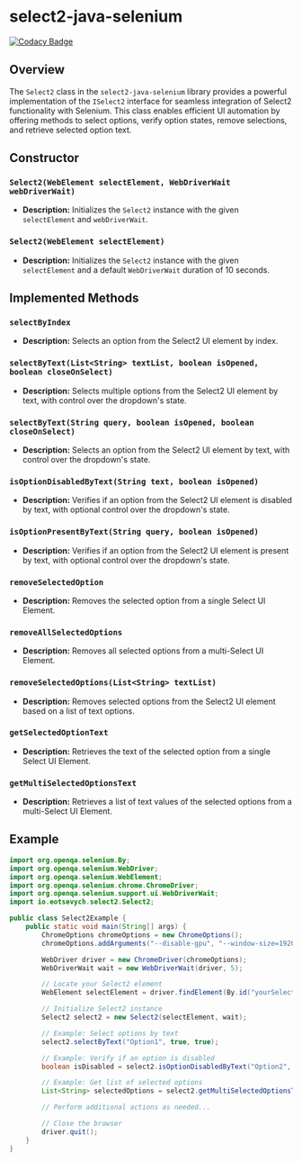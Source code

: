 # select2-java-selenium

[![Codacy Badge](https://api.codacy.com/project/badge/Grade/4c416ebdae38435f976e1fdbd18dfcc3)](https://app.codacy.com/gh/eotsevych/select2-java-selenium?utm_source=github.com&utm_medium=referral&utm_content=eotsevych/select2-java-selenium&utm_campaign=Badge_Grade)

## Overview

The `Select2` class in the `select2-java-selenium` library provides a powerful implementation of the `ISelect2` interface for seamless integration of Select2 functionality with Selenium. This class enables efficient UI automation by offering methods to select options, verify option states, remove selections, and retrieve selected option text.

## Constructor

### `Select2(WebElement selectElement, WebDriverWait webDriverWait)`

- **Description:** Initializes the `Select2` instance with the given `selectElement` and `webDriverWait`.

### `Select2(WebElement selectElement)`

- **Description:** Initializes the `Select2` instance with the given `selectElement` and a default `WebDriverWait` duration of 10 seconds.

## Implemented Methods

### `selectByIndex`

- **Description:** Selects an option from the Select2 UI element by index.

### `selectByText(List<String> textList, boolean isOpened, boolean closeOnSelect)`

- **Description:** Selects multiple options from the Select2 UI element by text, with control over the dropdown's state.

### `selectByText(String query, boolean isOpened, boolean closeOnSelect)`

- **Description:** Selects an option from the Select2 UI element by text, with control over the dropdown's state.

### `isOptionDisabledByText(String text, boolean isOpened)`

- **Description:** Verifies if an option from the Select2 UI element is disabled by text, with optional control over the dropdown's state.

### `isOptionPresentByText(String query, boolean isOpened)`

- **Description:** Verifies if an option from the Select2 UI element is present by text, with optional control over the dropdown's state.

### `removeSelectedOption`

- **Description:** Removes the selected option from a single Select UI Element.

### `removeAllSelectedOptions`

- **Description:** Removes all selected options from a multi-Select UI Element.

### `removeSelectedOptions(List<String> textList)`

- **Description:** Removes selected options from the Select2 UI element based on a list of text options.

### `getSelectedOptionText`

- **Description:** Retrieves the text of the selected option from a single Select UI Element.

### `getMultiSelectedOptionsText`

- **Description:** Retrieves a list of text values of the selected options from a multi-Select UI Element.

## Example

```java
import org.openqa.selenium.By;
import org.openqa.selenium.WebDriver;
import org.openqa.selenium.WebElement;
import org.openqa.selenium.chrome.ChromeDriver;
import org.openqa.selenium.support.ui.WebDriverWait;
import io.eotsevych.select2.Select2;

public class Select2Example {
    public static void main(String[] args) {
        ChromeOptions chromeOptions = new ChromeOptions();
        chromeOptions.addArguments("--disable-gpu", "--window-size=1920,1200", "--ignore-certificate-errors", "--disable-extensions", "--no-sandbox", "--disable-dev-shm-usage");

        WebDriver driver = new ChromeDriver(chromeOptions);
        WebDriverWait wait = new WebDriverWait(driver, 5);

        // Locate your Select2 element
        WebElement selectElement = driver.findElement(By.id("yourSelect2ElementId"));

        // Initialize Select2 instance
        Select2 select2 = new Select2(selectElement, wait);

        // Example: Select options by text
        select2.selectByText("Option1", true, true);

        // Example: Verify if an option is disabled
        boolean isDisabled = select2.isOptionDisabledByText("Option2", false);

        // Example: Get list of selected options
        List<String> selectedOptions = select2.getMultiSelectedOptionsText();

        // Perform additional actions as needed...

        // Close the browser
        driver.quit();
    }
}
```